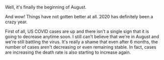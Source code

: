 Well, it's finally the beginning of August. 

And wow! Things have not gotten better at all. 2020 has definitely been a crazy year.

First of all, US COVID cases are up and there isn't a single sign that it is going to decrease anytime soon. I still can't believe that we're in August and we're still battling the virus. It's really a shame that even after 6 months, the number of cases aren't decreasing or even remaining stable. In fact, cases are increasing the death rate is also starting to increase again. 